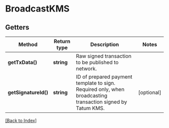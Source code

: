 # BroadcastKMS

## Getters

Method | Return type | Description | Notes
------------ | ------------- | ------------- | -------------
**getTxData()** | **string** | Raw signed transaction to be published to network. |
**getSignatureId()** | **string** | ID of prepared payment template to sign. Required only, when broadcasting transaction signed by Tatum KMS. | [optional]

[[Back to Index]](../index.md)
